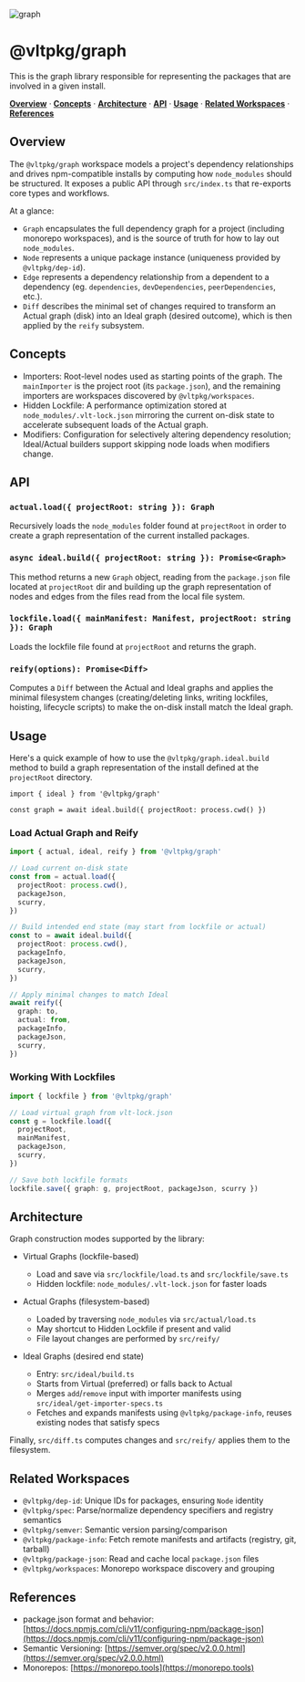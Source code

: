![graph](https://github.com/user-attachments/assets/dfbed9e0-8ef0-4a43-993d-d3e5d1e5ae1d)

# @vltpkg/graph

This is the graph library responsible for representing the packages
that are involved in a given install.

**[Overview](#overview)** · **[Concepts](#concepts)** ·
**[Architecture](#architecture)** · **[API](#api)** ·
**[Usage](#usage)** · **[Related Workspaces](#related-workspaces)** ·
**[References](#references)**

## Overview

The `@vltpkg/graph` workspace models a project's dependency
relationships and drives npm-compatible installs by computing how
`node_modules` should be structured. It exposes a public API through
`src/index.ts` that re-exports core types and workflows.

At a glance:

- `Graph` encapsulates the full dependency graph for a project
  (including monorepo workspaces), and is the source of truth for how
  to lay out `node_modules`.
- `Node` represents a unique package instance (uniqueness provided by
  `@vltpkg/dep-id`).
- `Edge` represents a dependency relationship from a dependent to a
  dependency (eg. `dependencies`, `devDependencies`,
  `peerDependencies`, etc.).
- `Diff` describes the minimal set of changes required to transform an
  Actual graph (disk) into an Ideal graph (desired outcome), which is
  then applied by the `reify` subsystem.

## Concepts

- Importers: Root-level nodes used as starting points of the graph.
  The `mainImporter` is the project root (its `package.json`), and the
  remaining importers are workspaces discovered by
  `@vltpkg/workspaces`.
- Hidden Lockfile: A performance optimization stored at
  `node_modules/.vlt-lock.json` mirroring the current on-disk state to
  accelerate subsequent loads of the Actual graph.
- Modifiers: Configuration for selectively altering dependency
  resolution; Ideal/Actual builders support skipping node loads when
  modifiers change.

## API

### `actual.load({ projectRoot: string }): Graph`

Recursively loads the `node_modules` folder found at `projectRoot` in
order to create a graph representation of the current installed
packages.

### `async ideal.build({ projectRoot: string }): Promise<Graph>`

This method returns a new `Graph` object, reading from the
`package.json` file located at `projectRoot` dir and building up the
graph representation of nodes and edges from the files read from the
local file system.

### `lockfile.load({ mainManifest: Manifest, projectRoot: string }): Graph`

Loads the lockfile file found at `projectRoot` and returns the graph.

### `reify(options): Promise<Diff>`

Computes a `Diff` between the Actual and Ideal graphs and applies the
minimal filesystem changes (creating/deleting links, writing
lockfiles, hoisting, lifecycle scripts) to make the on-disk install
match the Ideal graph.

## Usage

Here's a quick example of how to use the `@vltpkg/graph.ideal.build`
method to build a graph representation of the install defined at the
`projectRoot` directory.

```
import { ideal } from '@vltpkg/graph'

const graph = await ideal.build({ projectRoot: process.cwd() })
```

### Load Actual Graph and Reify

```ts
import { actual, ideal, reify } from '@vltpkg/graph'

// Load current on-disk state
const from = actual.load({
  projectRoot: process.cwd(),
  packageJson,
  scurry,
})

// Build intended end state (may start from lockfile or actual)
const to = await ideal.build({
  projectRoot: process.cwd(),
  packageInfo,
  packageJson,
  scurry,
})

// Apply minimal changes to match Ideal
await reify({
  graph: to,
  actual: from,
  packageInfo,
  packageJson,
  scurry,
})
```

### Working With Lockfiles

```ts
import { lockfile } from '@vltpkg/graph'

// Load virtual graph from vlt-lock.json
const g = lockfile.load({
  projectRoot,
  mainManifest,
  packageJson,
  scurry,
})

// Save both lockfile formats
lockfile.save({ graph: g, projectRoot, packageJson, scurry })
```

## Architecture

Graph construction modes supported by the library:

- Virtual Graphs (lockfile-based)
  - Load and save via `src/lockfile/load.ts` and
    `src/lockfile/save.ts`
  - Hidden lockfile: `node_modules/.vlt-lock.json` for faster loads

- Actual Graphs (filesystem-based)
  - Loaded by traversing `node_modules` via `src/actual/load.ts`
  - May shortcut to Hidden Lockfile if present and valid
  - File layout changes are performed by `src/reify/`

- Ideal Graphs (desired end state)
  - Entry: `src/ideal/build.ts`
  - Starts from Virtual (preferred) or falls back to Actual
  - Merges `add`/`remove` input with importer manifests using
    `src/ideal/get-importer-specs.ts`
  - Fetches and expands manifests using `@vltpkg/package-info`, reuses
    existing nodes that satisfy specs

Finally, `src/diff.ts` computes changes and `src/reify/` applies them
to the filesystem.

## Related Workspaces

- `@vltpkg/dep-id`: Unique IDs for packages, ensuring `Node` identity
- `@vltpkg/spec`: Parse/normalize dependency specifiers and registry
  semantics
- `@vltpkg/semver`: Semantic version parsing/comparison
- `@vltpkg/package-info`: Fetch remote manifests and artifacts
  (registry, git, tarball)
- `@vltpkg/package-json`: Read and cache local `package.json` files
- `@vltpkg/workspaces`: Monorepo workspace discovery and grouping

## References

- package.json format and behavior:
  [https://docs.npmjs.com/cli/v11/configuring-npm/package-json](https://docs.npmjs.com/cli/v11/configuring-npm/package-json)
- Semantic Versioning:
  [https://semver.org/spec/v2.0.0.html](https://semver.org/spec/v2.0.0.html)
- Monorepos: [https://monorepo.tools](https://monorepo.tools)
